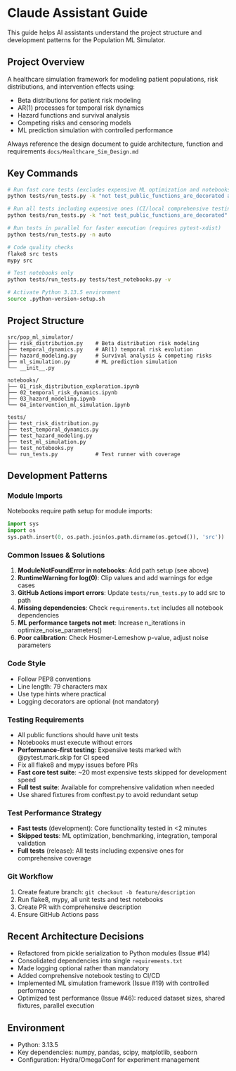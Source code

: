 # Claude Assistant Guide

This guide helps AI assistants understand the project structure and development patterns for the Population ML Simulator.

## Project Overview
A healthcare simulation framework for modeling patient populations, risk distributions, and intervention effects using:
- Beta distributions for patient risk modeling
- AR(1) processes for temporal risk dynamics
- Hazard functions and survival analysis
- Competing risks and censoring models
- ML prediction simulation with controlled performance

Always reference the design document to guide architecture, function and requirements `docs/Healthcare_Sim_Design.md`

## Key Commands
```bash
# Run fast core tests (excludes expensive ML optimization and notebooks)
python tests/run_tests.py -k "not test_public_functions_are_decorated and not test_notebook and not test_ml_simulation.py and not test_temporal_ml_simulation.py" --ignore=experiments/

# Run all tests including expensive ones (CI/local comprehensive testing)
python tests/run_tests.py -k "not test_public_functions_are_decorated" 

# Run tests in parallel for faster execution (requires pytest-xdist)
python tests/run_tests.py -n auto

# Code quality checks
flake8 src tests
mypy src

# Test notebooks only
python tests/run_tests.py tests/test_notebooks.py -v

# Activate Python 3.13.5 environment
source .python-version-setup.sh
```

## Project Structure
```
src/pop_ml_simulator/
├── risk_distribution.py    # Beta distribution risk modeling
├── temporal_dynamics.py    # AR(1) temporal risk evolution
├── hazard_modeling.py      # Survival analysis & competing risks
├── ml_simulation.py        # ML prediction simulation
└── __init__.py

notebooks/
├── 01_risk_distribution_exploration.ipynb
├── 02_temporal_risk_dynamics.ipynb
├── 03_hazard_modeling.ipynb
└── 04_intervention_ml_simulation.ipynb

tests/
├── test_risk_distribution.py
├── test_temporal_dynamics.py
├── test_hazard_modeling.py
├── test_ml_simulation.py
├── test_notebooks.py
└── run_tests.py            # Test runner with coverage
```

## Development Patterns

### Module Imports
Notebooks require path setup for module imports:
```python
import sys
import os
sys.path.insert(0, os.path.join(os.path.dirname(os.getcwd()), 'src'))
```

### Common Issues & Solutions
1. **ModuleNotFoundError in notebooks**: Add path setup (see above)
2. **RuntimeWarning for log(0)**: Clip values and add warnings for edge cases
3. **GitHub Actions import errors**: Update `tests/run_tests.py` to add src to path
4. **Missing dependencies**: Check `requirements.txt` includes all notebook dependencies
5. **ML performance targets not met**: Increase n_iterations in optimize_noise_parameters()
6. **Poor calibration**: Check Hosmer-Lemeshow p-value, adjust noise parameters

### Code Style
- Follow PEP8 conventions
- Line length: 79 characters max
- Use type hints where practical
- Logging decorators are optional (not mandatory)

### Testing Requirements
- All public functions should have unit tests
- Notebooks must execute without errors
- **Performance-first testing**: Expensive tests marked with @pytest.mark.skip for CI speed
- Fix all flake8 and mypy issues before PRs
- **Fast core test suite**: ~20 most expensive tests skipped for development speed
- **Full test suite**: Available for comprehensive validation when needed
- Use shared fixtures from conftest.py to avoid redundant setup

### Test Performance Strategy
- **Fast tests** (development): Core functionality tested in <2 minutes
- **Skipped tests**: ML optimization, benchmarking, integration, temporal validation
- **Full tests** (release): All tests including expensive ones for comprehensive coverage

### Git Workflow
1. Create feature branch: `git checkout -b feature/description`
2. Run flake8, mypy, all unit tests and test notebooks
3. Create PR with comprehensive description
4. Ensure GitHub Actions pass

## Recent Architecture Decisions
- Refactored from pickle serialization to Python modules (Issue #14)
- Consolidated dependencies into single `requirements.txt`
- Made logging optional rather than mandatory
- Added comprehensive notebook testing to CI/CD
- Implemented ML simulation framework (Issue #19) with controlled performance
- Optimized test performance (Issue #46): reduced dataset sizes, shared fixtures, parallel execution

## Environment
- Python: 3.13.5
- Key dependencies: numpy, pandas, scipy, matplotlib, seaborn
- Configuration: Hydra/OmegaConf for experiment management
